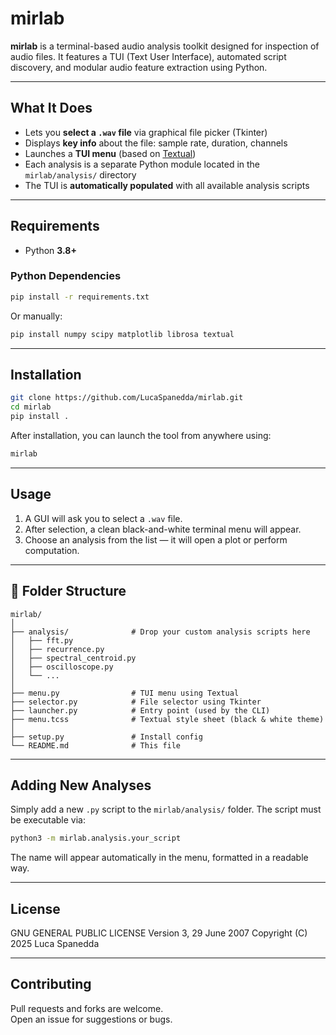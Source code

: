# mirlab

**mirlab** is a terminal-based audio analysis toolkit designed for inspection of
audio files.
It features a TUI (Text User Interface),
automated script discovery,
and modular audio feature extraction using Python.

---

## What It Does

- Lets you **select a `.wav` file** via graphical file picker (Tkinter)
- Displays **key info** about the file: sample rate, duration, channels
- Launches a **TUI menu** (based on [Textual](https://textual.textualize.io/))
- Each analysis is a separate Python module located in the `mirlab/analysis/` directory
- The TUI is **automatically populated** with all available analysis scripts

---

## Requirements

- Python **3.8+**

### Python Dependencies

```bash
pip install -r requirements.txt
```

Or manually:

```bash
pip install numpy scipy matplotlib librosa textual
```

---

## Installation

```bash
git clone https://github.com/LucaSpanedda/mirlab.git
cd mirlab
pip install .
```

After installation, you can launch the tool from anywhere using:

```bash
mirlab
```

---

## Usage

1. A GUI will ask you to select a `.wav` file.
2. After selection, a clean black-and-white terminal menu will appear.
3. Choose an analysis from the list — it will open a plot or perform computation.

---

## 📂 Folder Structure

```
mirlab/
│
├── analysis/              # Drop your custom analysis scripts here
│   ├── fft.py
│   ├── recurrence.py
│   ├── spectral_centroid.py
│   ├── oscilloscope.py
│   └── ...
│
├── menu.py                # TUI menu using Textual
├── selector.py            # File selector using Tkinter
├── launcher.py            # Entry point (used by the CLI)
├── menu.tcss              # Textual style sheet (black & white theme)
│
├── setup.py               # Install config
└── README.md              # This file
```

---

## Adding New Analyses

Simply add a new `.py` script to the `mirlab/analysis/` folder. The script must be executable via:

```bash
python3 -m mirlab.analysis.your_script
```

The name will appear automatically in the menu, formatted in a readable way.

---

## License

GNU GENERAL PUBLIC LICENSE
Version 3, 29 June 2007
Copyright (C) 2025 Luca Spanedda

---

## Contributing

Pull requests and forks are welcome.  
Open an issue for suggestions or bugs.
